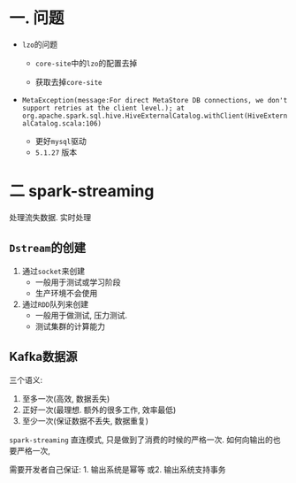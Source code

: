 # 一. 问题

- `lzo`的问题

  - `core-site`中的`lzo`的配置去掉

  - 获取去掉`core-site`

- `MetaException(message:For direct MetaStore DB connections, we don't support retries at the client level.);
  	at org.apache.spark.sql.hive.HiveExternalCatalog.withClient(HiveExternalCatalog.scala:106)`

  - 更好`mysql`驱动
  - `5.1.27` 版本

# 二 spark-streaming

处理流失数据.  实时处理

## `Dstream`的创建

1. 通过`socket`来创建
   - 一般用于测试或学习阶段
   - 生产环境不会使用
2. 通过`RDD`队列来创建
   - 一般用于做测试, 压力测试.
   - 测试集群的计算能力

## Kafka数据源

三个语义:

1. 至多一次(高效, 数据丢失)
2. 正好一次(最理想. 额外的很多工作, 效率最低)
3. 至少一次(保证数据不丢失, 数据重复)



`spark-streaming` 直连模式, 只是做到了消费的时候的严格一次.  如何向输出的也要严格一次,

需要开发者自己保证: 1. 输出系统是幂等  或2. 输出系统支持事务

